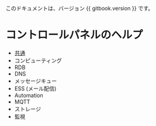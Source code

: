 このドキュメントは、バージョン {{ gitbook.version }} です。


# コントロールパネルのヘルプ

* [共通](common/SUMMARY.md)
* コンピューティング
* RDB
* DNS
* メッセージキュー
* ESS (メール配信)
* Automation
* MQTT
* ストレージ
* 監視
